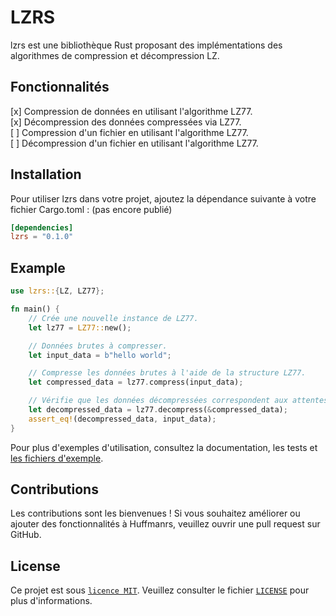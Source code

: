 # LZRS

lzrs est une bibliothèque Rust proposant des implémentations des algorithmes de compression et décompression LZ.

## Fonctionnalités
[x] Compression de données en utilisant l'algorithme LZ77.      
[x] Décompression des données compressées via LZ77.     
[ ] Compression d'un fichier en utilisant l'algorithme LZ77.        
[ ] Décompression d'un fichier en utilisant l'algorithme LZ77. 

## Installation
Pour utiliser lzrs dans votre projet, ajoutez la dépendance suivante à votre fichier Cargo.toml : (pas encore publié)
```toml
[dependencies]
lzrs = "0.1.0"
```
## Example

```rust
use lzrs::{LZ, LZ77};

fn main() {
    // Crée une nouvelle instance de LZ77.
    let lz77 = LZ77::new();

    // Données brutes à compresser.
    let input_data = b"hello world";

    // Compresse les données brutes à l'aide de la structure LZ77.
    let compressed_data = lz77.compress(input_data);

    // Vérifie que les données décompressées correspondent aux attentes.
    let decompressed_data = lz77.decompress(&compressed_data);
    assert_eq!(decompressed_data, input_data);
}

```
Pour plus d'exemples d'utilisation, consultez la documentation, les tests et [les fichiers d'exemple](/exemples/).


## Contributions
Les contributions sont les bienvenues ! Si vous souhaitez améliorer ou ajouter des fonctionnalités à Huffmanrs, veuillez ouvrir une pull request sur GitHub.

## License
Ce projet est sous [``licence MIT``](LICENSE). Veuillez consulter le fichier [``LICENSE``](LICENSE) pour plus d'informations.